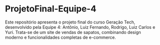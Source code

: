 # ProjetoFinal-Equipe-4
Este repositório apresenta o projeto final do curso Geração Tech, desenvolvido pela Equipe 4: Antônio, Luiz Fernando, Rodrigo, Luiz Carlos e Yuri. Trata-se de um site de vendas de sapatos, combinando design moderno e funcionalidades completas de e-commerce.
